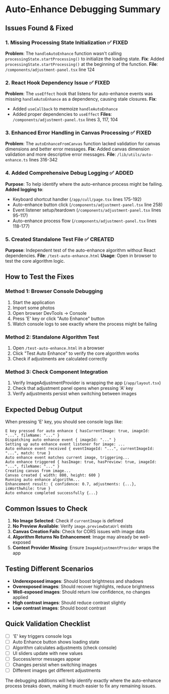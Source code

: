 # Auto-Enhance Debugging Summary

## Issues Found & Fixed

### 1. **Missing Processing State Initialization** ✅ FIXED
**Problem**: The `handleAutoEnhance` function wasn't calling `processingState.startProcessing()` to initialize the loading state.
**Fix**: Added `processingState.startProcessing()` at the beginning of the function.
**File**: `/components/adjustment-panel.tsx` line 124

### 2. **React Hook Dependency Issue** ✅ FIXED  
**Problem**: The `useEffect` hook that listens for auto-enhance events was missing `handleAutoEnhance` as a dependency, causing stale closures.
**Fix**: 
- Added `useCallback` to memoize `handleAutoEnhance`
- Added proper dependencies to `useEffect`
**Files**: `/components/adjustment-panel.tsx` lines 3, 117, 104

### 3. **Enhanced Error Handling in Canvas Processing** ✅ FIXED
**Problem**: The `autoEnhanceFromCanvas` function lacked validation for canvas dimensions and better error messages.
**Fix**: Added canvas dimension validation and more descriptive error messages.
**File**: `/lib/utils/auto-enhance.ts` lines 316-342

### 4. **Added Comprehensive Debug Logging** ✅ ADDED
**Purpose**: To help identify where the auto-enhance process might be failing.
**Added logging to**:
- Keyboard shortcut handler (`/app/cull/page.tsx` lines 175-192)
- Auto-enhance button click (`/components/adjustment-panel.tsx` line 258)  
- Event listener setup/teardown (`/components/adjustment-panel.tsx` lines 95-117)
- Auto-enhance process flow (`/components/adjustment-panel.tsx` lines 118-177)

### 5. **Created Standalone Test File** ✅ CREATED
**Purpose**: Independent test of the auto-enhance algorithm without React dependencies.
**File**: `/test-auto-enhance.html`
**Usage**: Open in browser to test the core algorithm logic.

## How to Test the Fixes

### Method 1: Browser Console Debugging
1. Start the application 
2. Import some photos 
3. Open browser DevTools → Console
4. Press 'E' key or click "Auto Enhance" button
5. Watch console logs to see exactly where the process might be failing

### Method 2: Standalone Algorithm Test
1. Open `/test-auto-enhance.html` in a browser
2. Click "Test Auto Enhance" to verify the core algorithm works
3. Check if adjustments are calculated correctly

### Method 3: Check Component Integration
1. Verify ImageAdjustmentProvider is wrapping the app (`/app/layout.tsx`)
2. Check that adjustment panel opens when pressing 'A' key
3. Verify adjustments persist when switching between images

## Expected Debug Output

When pressing 'E' key, you should see console logs like:
```
E key pressed for auto enhance { hasCurrentImage: true, imageId: "...", fileName: "..." }
Dispatching auto enhance event { imageId: "..." }
Setting up auto enhance event listener for image: ...
Auto enhance event received { eventImageId: "...", currentImageId: "...", match: true }
Auto enhance event matches current image, triggering...
Auto enhance triggered { hasImage: true, hasPreview: true, imageId: "...", fileName: "..." }
Creating canvas from image...
Canvas created { width: 800, height: 600 }
Running auto enhance algorithm...
Enhancement result: { confidence: 0.7, adjustments: {...}, isWorthwhile: true }
Auto enhance completed successfully {...}
```

## Common Issues to Check

1. **No Image Selected**: Check if `currentImage` is defined
2. **No Preview Available**: Verify `image.previewDataUrl` exists  
3. **Canvas Creation Fails**: Check for CORS issues with image data
4. **Algorithm Returns No Enhancement**: Image may already be well-exposed
5. **Context Provider Missing**: Ensure `ImageAdjustmentProvider` wraps the app

## Testing Different Scenarios

- **Underexposed images**: Should boost brightness and shadows
- **Overexposed images**: Should recover highlights, reduce brightness
- **Well-exposed images**: Should return low confidence, no changes applied
- **High contrast images**: Should reduce contrast slightly
- **Low contrast images**: Should boost contrast

## Quick Validation Checklist

- [ ] 'E' key triggers console logs  
- [ ] Auto Enhance button shows loading state
- [ ] Algorithm calculates adjustments (check console)
- [ ] UI sliders update with new values
- [ ] Success/error messages appear
- [ ] Changes persist when switching images
- [ ] Different images get different adjustments

The debugging additions will help identify exactly where the auto-enhance process breaks down, making it much easier to fix any remaining issues.